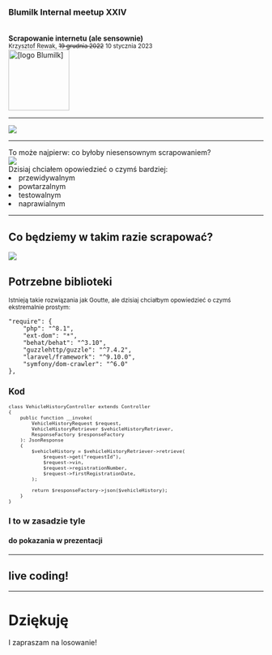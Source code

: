 <style>
.text-small { font-size: .8em; }
</style>

### Blumilk Internal meetup XXIV
<br>
<strong>Scrapowanie internetu (ale sensownie)</strong>
<small><br>Krzysztof Rewak, <span style="text-decoration: line-through">19 grudnia 2022</span> 10 stycznia 2023</small>
<br>
<img src="presentations/2023-01-10-webscrapping/images/blumilk.jpg" width="120px" alt="[logo Blumilk]">

---
<img src="presentations/2023-01-10-webscrapping/images/bdd0kylwwsk81.webp">

---

<section>
To może najpierw: co byłoby niesensownym scrapowaniem?
</section>

<section>
<img src="presentations/2023-01-10-webscrapping/images/jp2.png">
</section>

<section>
Dzisiaj chciałem opowiedzieć o czymś bardziej:

<li class="fragment">przewidywalnym</li>
<li class="fragment">powtarzalnym</li>
<li class="fragment">testowalnym</li>
<li class="fragment">naprawialnym</li>
</section>

---

<section>

## Co będziemy w takim razie scrapować?

</section>

<section>

<img src="presentations/2023-01-10-webscrapping/images/historiapojazdu.png">

</section>

<section>

## Potrzebne biblioteki

<small>Istnieją takie rozwiązania jak Goutte, ale dzisiaj chciałbym opowiedzieć o czymś ekstremalnie prostym:</small>

    "require": {
        "php": "^8.1",
        "ext-dom": "*",
        "behat/behat": "^3.10",
        "guzzlehttp/guzzle": "^7.4.2",
        "laravel/framework": "^9.10.0",
        "symfony/dom-crawler": "^6.0"
    },

</section>

<section class="text-small">

## Kod

    class VehicleHistoryController extends Controller
    {
        public function __invoke(
            VehicleHistoryRequest $request,
            VehicleHistoryRetriever $vehicleHistoryRetriever,
            ResponseFactory $responseFactory
        ): JsonResponse
        {
            $vehicleHistory = $vehicleHistoryRetriever->retrieve(
                $request->get("requestId"),
                $request->vin,
                $request->registrationNumber,
                $request->firstRegistrationDate,
            );
        
            return $responseFactory->json($vehicleHistory);
        }
    }

</section>

<section>

### I to w zasadzie tyle
#### do pokazania w prezentacji <!-- .element: class="fragment" -->

</section>

---

## live coding!

---

# Dziękuję

I zapraszam na losowanie! <!-- .element: class="fragment" -->